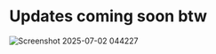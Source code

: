 # Updates coming soon btw

![Screenshot 2025-07-02 044227](https://github.com/user-attachments/assets/8330735f-05c8-4549-8ad9-16f478465277)
